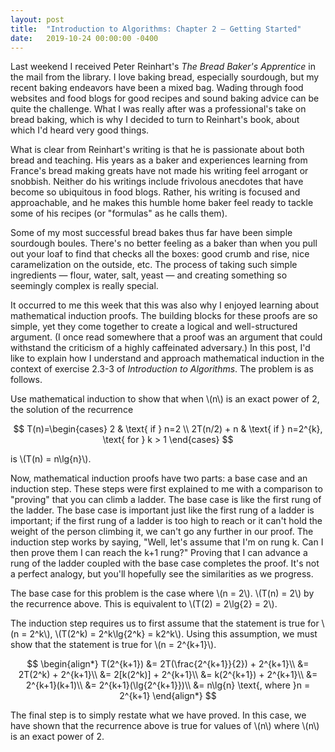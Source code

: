 ```yaml
---
layout: post
title:  "Introduction to Algorithms: Chapter 2 — Getting Started"
date:   2019-10-24 00:00:00 -0400
---
```


Last weekend I received Peter Reinhart's *The Bread Baker's Apprentice* in the mail from the library. I love baking bread, especially sourdough, but my recent baking endeavors have been a mixed bag. Wading through food websites and food blogs for good recipes and sound baking advice can be quite the challenge. What I was really after was a professional's take on bread baking, which is why I decided to turn to Reinhart's book, about which I'd heard very good things.

What is clear from Reinhart's writing is that he is passionate about both bread and teaching. His years as a baker and experiences learning from France's bread making greats have not made his writing feel arrogant or snobbish. Neither do his writings include frivolous anecdotes that have become so ubiquitous in food blogs. Rather, his writing is focused and approachable, and he makes this humble home baker feel ready to tackle some of his recipes (or "formulas" as he calls them).

Some of my most successful bread bakes thus far have been simple sourdough boules. There's no better feeling as a baker than when you pull out your loaf to find that checks all the boxes: good crumb and rise, nice caramelization on the outside, etc. The process of taking such simple ingredients — flour, water, salt, yeast — and creating something so seemingly complex is really special.

It occurred to me this week that this was also why I enjoyed learning about mathematical induction proofs. The building blocks for these proofs are so simple, yet they come together to create a logical and well-structured argument. (I once read somewhere that a proof was an argument that could withstand the criticism of a highly caffeinated adversary.) In this post, I'd like to explain how I understand and approach mathematical induction in the context of exercise 2.3-3 of *Introduction to Algorithms*. The problem is as follows.

Use mathematical induction to show that when \\\(n\\\) is an exact power of 2, the solution of the recurrence

$$
T(n)=\begin{cases}
2 & \text{ if } n=2 \\
2T(n/2) + n & \text{ if } n=2^{k}, \text{ for } k > 1
\end{cases}
$$

is \\\(T(n) = n\lg{n}\\\).

Now, mathematical induction proofs have two parts: a base case and an induction step. These steps were first explained to me with a comparison to "proving" that you can climb a ladder. The base case is like the first rung of the ladder. The base case is important just like the first rung of a ladder is important; if the first rung of a ladder is too high to reach or it can't hold the weight of the person climbing it, we can't go any further in our proof. The induction step works by saying, "Well, let's assume that I'm on rung k. Can I then prove them I can reach the k+1 rung?" Proving that I can advance a rung of the ladder coupled with the base case completes the proof. It's not a perfect analogy, but you'll hopefully see the similarities as we progress.

The base case for this problem is the case where \\\(n = 2\\\). \\\(T(n) = 2\\\) by the recurrence above. This is equivalent to \\\(T(2) = 2\lg{2} = 2\\\).

The induction step requires us to first assume that the statement is true for \\\(n = 2^k\\\), \\\(T(2^k) = 2^k\lg{2^k} = k2^k\\\). Using this assumption, we must show that the statement is true for \\\(n = 2^{k+1}\\\).

$$
\begin{align*}
T(2^{k+1}) &= 2T(\frac{2^{k+1}}{2}) + 2^{k+1}\\
 &= 2T(2^k) + 2^{k+1}\\
 &= 2[k(2^k)] + 2^{k+1}\\
 &= k(2^{k+1}) + 2^{k+1}\\
 &= 2^{k+1}(k+1)\\
 &= 2^{k+1}(\lg{2^{k+1}})\\
 &= n\lg{n} \text{, where }n = 2^{k+1}
\end{align*}
$$

The final step is to simply restate what we have proved. In this case, we have shown that the recurrence above is true for values of \\\(n\\\) where \\\(n\\\) is an exact power of 2.

